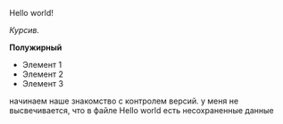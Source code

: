 Hello world!

*Курсив.*

**Полужирный**
* Элемент 1
* Элемент 2
* Элемент 3

начинаем наше знакомство с контролем версий.
у меня не высвечивается, что в файле Hello world есть несохраненные данные
